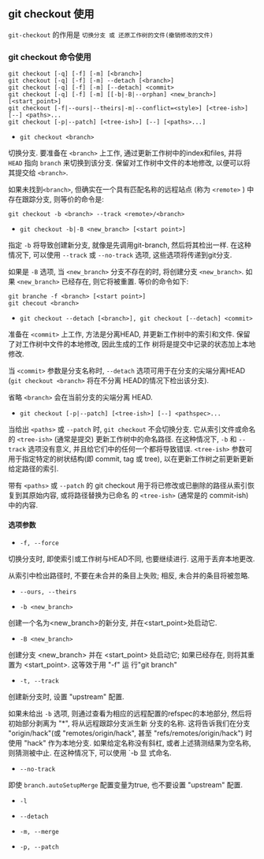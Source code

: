 ## git checkout 使用

`git-checkout` 的作用是 `切换分支 或 还原工作树的文件(撤销修改的文件)`

### git checkout 命令使用

```
git checkout [-q] [-f] [-m] [<branch>]
git checkout [-q] [-f] [-m] --detach [<branch>]
git checkout [-q] [-f] [-m] [--detach] <commit>
git checkout [-q] [-f] [-m] [[-b|-B|--orphan] <new_branch>] [<start_point>]
git checkout [-f|--ours|--theirs|-m|--conflict=<style>] [<tree-ish>] [--] <paths>...
git checkout [-p|--patch] [<tree-ish>] [--] [<paths>...]
```

- `git checkout <branch>`

切换分支. 要准备在 `<branch>` 上工作, 通过更新工作树中的index和files, 并将 `HEAD` 指向 `branch` 来切换到该分支.
保留对工作树中文件的本地修改, 以便可以将其提交给 `<branch>`.

如果未找到`<branch>`, 但确实在一个具有匹配名称的远程站点 (称为 `<remote>` ) 中存在跟踪分支, 则等价的命令是:

```
git checkout -b <branch> --track <remote>/<branch>
```

- `git checkout -b|-B <new_branch> [<start point>]`

指定 `-b` 将导致创建新分支, 就像是先调用git-branch, 然后将其检出一样. 在这种情况下, 可以使用 `--track` 或 `--no-track` 
选项, 这些选项将传递到git分支.

如果是 `-B` 选项, 当 `<new_branch>` 分支不存在的时, 将创建分支 `<new_branch>`. 如果 `<new_branch>` 已经存在, 
则它将被重置. 等价的命令如下:

```
git branche -f <branch> [<start point>]
git checout <branch>
```

- `git checkout --detach [<branch>], git checkout [--detach] <commit>`

准备在 `<commit>` 上工作, 方法是分离HEAD, 并更新工作树中的索引和文件. 保留了对工作树中文件的本地修改, 因此生成的工作
树将是提交中记录的状态加上本地修改.

当 `<commit>` 参数是分支名称时, `--detach` 选项可用于在分支的尖端分离HEAD (`git checkout <branch>` 将在不分离
HEAD的情况下检出该分支).

省略 `<branch>` 会在当前分支的尖端分离 HEAD.

- `git checkout [-p|--patch] [<tree-ish>] [--] <pathspec>...`

当给出 `<paths>` 或 `--patch` 时, `git checkout` 不会切换分支. 它从索引文件或命名的 `<tree-ish>` (通常是提交)
更新工作树中的命名路径.  在这种情况下, `-b` 和 `--track` 选项没有意义, 并且给它们中的任何一个都将导致错误. `<tree-ish>`
参数可用于指定特定的树状结构(即 commit, tag 或 tree), 以在更新工作树之前更新更新给定路径的索引.

带有 `<paths>` 或 `--patch` 的 git checkout 用于将已修改或已删除的路径从索引恢复到其原始内容, 或将路径替换为已命名
的 `<tree-ish>` (通常是的 commit-ish) 中的内容.

#### 选项参数

- `-f, --force`

切换分支时, 即使索引或工作树与HEAD不同, 也要继续进行. 这用于丢弃本地更改.

从索引中检出路径时, 不要在未合并的条目上失败; 相反, 未合并的条目将被忽略.
            
- `--ours, --theirs`


- `-b <new_branch>`

创建一个名为<new_branch>的新分支, 并在<start_point>处启动它.

- `-B <new_branch>`

创建分支 <new_branch> 并在 <start_point> 处启动它; 如果已经存在, 则将其重置为 <start_point>. 这等效于用 "-f" 运
行"git branch"

- `-t, --track`

创建新分支时, 设置 "upstream" 配置.

如果未给出 `-b` 选项, 则通过查看为相应的远程配置的refspec的本地部分, 然后将初始部分剥离为 "*", 将从远程跟踪分支派生新
分支的名称. 这将告诉我们在分支 "origin/hack"(或 "remotes/origin/hack", 甚至 "refs/remotes/origin/hack") 时
使用 "hack" 作为本地分支. 如果给定名称没有斜杠, 或者上述猜测结果为空名称, 则猜测被中止. 在这种情况下, 可以使用 `-b 显
式命名.

- `--no-track`

即使 `branch.autoSetupMerge` 配置变量为true, 也不要设置 "upstream" 配置.

- `-l`

- `--detach`

- `-m, --merge`

- `-p, --patch`






